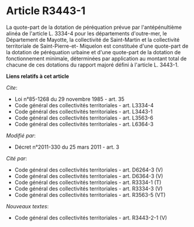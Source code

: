 # Article R3443-1

La quote-part de la dotation de péréquation prévue par l'antépénultième alinéa de l'article L. 3334-4 pour les départements
d'outre-mer, le Département de Mayotte, la collectivité de Saint-Martin et la collectivité territoriale de Saint-Pierre-et-
Miquelon est constituée d'une quote-part de la dotation de péréquation urbaine et d'une quote-part de la dotation de
fonctionnement minimale, déterminées par application au montant total de chacune de ces dotations du rapport majoré défini à
l'article L. 3443-1.

**Liens relatifs à cet article**

_Cite_:

  - Loi n°85-1268 du 29 novembre 1985 - art. 35
  - Code général des collectivités territoriales - art. L3334-4
  - Code général des collectivités territoriales - art. L3443-1
  - Code général des collectivités territoriales - art. L3563-6
  - Code général des collectivités territoriales - art. L6364-3

_Modifié par_:

  - Décret n°2011-330 du 25 mars 2011 - art. 3

_Cité par_:

  - Code général des collectivités territoriales - art. D6264-3 (V)
  - Code général des collectivités territoriales - art. D6364-3 (V)
  - Code général des collectivités territoriales - art. R3334-1 (T)
  - Code général des collectivités territoriales - art. R3334-3 (V)
  - Code général des collectivités territoriales - art. R3563-5 (VT)

_Nouveaux textes_:

  - Code général des collectivités territoriales - art. R3443-2-1 (V)
